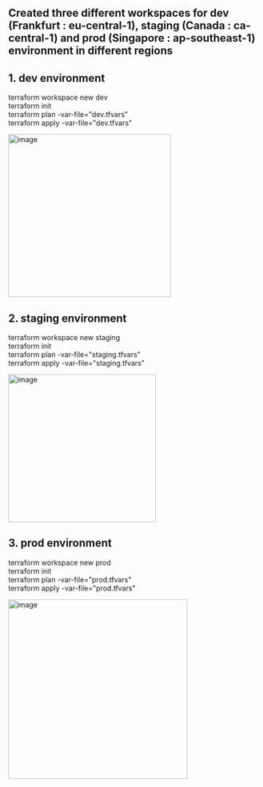 ## Created three different workspaces for dev (Frankfurt : eu-central-1), staging (Canada : ca-central-1) and prod (Singapore : ap-southeast-1) environment in different regions

## 1. dev environment
terraform workspace new dev  
terraform init  
terraform plan -var-file="dev.tfvars"  
terraform apply -var-file="dev.tfvars"  

<img width="325" alt="image" src="https://github.com/user-attachments/assets/15d3f8ea-e74f-4465-9e46-b4b460abb6f9" />

## 2. staging environment
terraform workspace new staging  
terraform init  
terraform plan -var-file="staging.tfvars"  
terraform apply -var-file="staging.tfvars"  

<img width="295" alt="image" src="https://github.com/user-attachments/assets/30652601-b29b-44ca-bb14-da392e0fcbb3" />

## 3. prod environment
terraform workspace new prod  
terraform init  
terraform plan -var-file="prod.tfvars"  
terraform apply -var-file="prod.tfvars"  

<img width="358" alt="image" src="https://github.com/user-attachments/assets/80945395-f6c0-48f3-8a5b-4398ff8c1998" />
